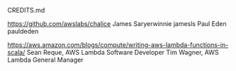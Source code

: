 CREDITS.md

https://github.com/awslabs/chalice
James Saryerwinnie jamesls
Paul Eden pauldeden

https://aws.amazon.com/blogs/compute/writing-aws-lambda-functions-in-scala/
Sean Reque, AWS Lambda Software Developer
Tim Wagner, AWS Lambda General Manager